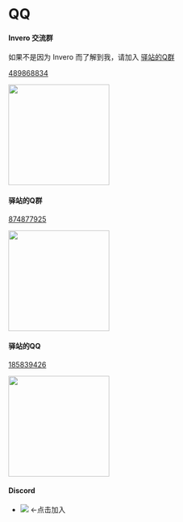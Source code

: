 # QQ

#### Invero 交流群

如果不是因为 Invero 而了解到我，请加入 [驿站的Q群](#驿站的q群)

[489868834](https://qm.qq.com/q/lWWQvFItlC)

<img src="https://img.fastmirror.net/s/2025/03/08/67cc396dbcd8f.jpg" width="200;" alt=""/>

#### 驿站的Q群

[874877925](https://qm.qq.com/q/ByconkxkZi)

<img src="https://img.fastmirror.net/s/2025/08/14/689df06603f49.jpg" width="200;" alt=""/>

#### 驿站的QQ

[185839426](https://qm.qq.com/q/lBtTpiRnNK)

<img src="https://img.fastmirror.net/s/2024/08/06/66b1e9d341daa.png" width="200;" alt=""/>

#### Discord

- [![](https://img.shields.io/discord/1342805340839870514.svg?label=&logo=discord&logoColor=ffffff&color=7389D8&labelColor=6A7EC2)](https://discord.com/invite/jN4Br8uhSS) <-点击加入
